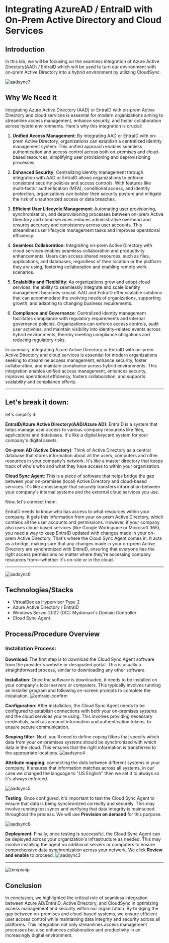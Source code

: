 # Integrating AzureAD / EntraID with On-Prem Active Directory and Cloud Services

## Introduction
In this lab, we will be focusing on the seamless integration of Azure Active Directory(AAD) / EntraID which will be used to turn our environment with on-prem Active Directory into a hybrid environment by utilizing CloudSync.


![aadsync7](https://github.com/rasheedjimoh/UbuntuAD/assets/157264080/0ad01670-1d08-497e-9eac-9e0db2040d34)


## Why We Need It

Integrating Azure Active Directory (AAD) or EntraID with on-prem Active Directory and cloud services is essential for modern organizations aiming to streamline access management, enhance security, and foster collaboration across hybrid environments. Here's why this integration is crucial:

1. **Unified Access Management**: By integrating AAD or EntraID with on-prem Active Directory, organizations can establish a centralized identity management system. This unified approach enables seamless authentication and access control across both on-premises and cloud-based resources, simplifying user provisioning and deprovisioning processes.

2. **Enhanced Security**: Centralizing identity management through integration with AAD or EntraID allows organizations to enforce consistent security policies and access controls. With features like multi-factor authentication (MFA), conditional access, and identity protection, organizations can bolster their security posture and mitigate the risk of unauthorized access or data breaches.

3. **Efficient User Lifecycle Management**: Automating user provisioning, synchronization, and deprovisioning processes between on-prem Active Directory and cloud services reduces administrative overhead and ensures accuracy and consistency across user accounts. This streamlines user lifecycle management tasks and improves operational efficiency.

4. **Seamless Collaboration**: Integrating on-prem Active Directory with cloud services enables seamless collaboration and productivity enhancements. Users can access shared resources, such as files, applications, and databases, regardless of their location or the platform they are using, fostering collaboration and enabling remote work scenarios.

5. **Scalability and Flexibility**: As organizations grow and adopt cloud services, the ability to seamlessly integrate and scale identity management becomes crucial. AAD and EntraID offer scalable solutions that can accommodate the evolving needs of organizations, supporting growth, and adapting to changing business requirements.

6. **Compliance and Governance**: Centralized identity management facilitates compliance with regulatory requirements and internal governance policies. Organizations can enforce access controls, audit user activities, and maintain visibility into identity-related events across hybrid environments, thereby meeting compliance obligations and reducing regulatory risks.

In summary, integrating Azure Active Directory or EntraID with on-prem Active Directory and cloud services is essential for modern organizations seeking to streamline access management, enhance security, foster collaboration, and maintain compliance across hybrid environments. This integration enables unified access management, enhances security, improves operational efficiency, fosters collaboration, and supports scalability and compliance efforts.

---

 ## Let's break it down:

let's simplify it:

**EntraID/Azure Active Directory(AAD/Azure AD)**: EntraID is a system that helps manage user access to various company resources like files, applications and databases. It's like a digital keycard system for your company's digital assets.

**On-prem AD (Active Directory)**: Think of Active Directory as a central database that stores information about all the users, computers and other resources in your company's network. It's like a master directory that keeps track of who's who and what they have access to within your organization.

**Cloud Sync Agent**: This is a piece of software that helps bridge the gap between your on-premises (local) Active Directory and cloud-based services. It's like a messenger that securely transfers information between your company's internal systems and the external cloud services you use.

Now, let's connect them:

EntraID needs to know who has access to what resources within your company. It gets this information from your on-prem Active Directory, which contains all the user accounts and permissions. However, if your company also uses cloud-based services (like Google Workspace or Microsoft 365), you need a way to keep EntraID updated with changes made in your on-prem Active Directory. That's where the Cloud Sync Agent comes in. It acts as a bridge, making sure that any changes made in your on-prem Active Directory are synchronized with EntraID, ensuring that everyone has the right access permissions no matter where they're accessing company resources from—whether it's on-site or in the cloud.

--------

![aadsync6](https://github.com/rasheedjimoh/UbuntuAD/assets/157264080/ea5106cc-71d1-40de-837f-959f3ef52c79)



  
## Technologies/Stacks
- VirtualBox as Hypervisor Type 2
- Azure Active Directory / EntraID
- Windows Server 2022 (DC): Mydomain's Domain Controller
- Cloud Sync Agent



## Process/Procedure Overview

### Installation Process:

**Download**: The first step is to download the Cloud Sync Agent software from the provider's website or designated portal. This is usually a straightforward process, similar to downloading any other software.

**Installation**: Once the software is downloaded, it needs to be installed on your company's local servers or computers. This typically involves running an installer program and following on-screen prompts to complete the installation.
![entraid-confirm](https://github.com/rasheedjimoh/AAD-EntraID/assets/157264080/f2deab35-4a9f-4e84-a3ef-da9242b2ef66)


**Configuration**: After installation, the Cloud Sync Agent needs to be configured to establish connections with both your on-premises systems and the cloud services you're using. This involves providing necessary credentials, such as account information and authentication tokens, to ensure secure communication. 

**Scoping filter**: Next, you'll need to define coping filters that specify which data from your on-premises systems should be synchronized with which data in the cloud. This ensures that the right information is transferred to the appropriate locations.
![aadsync4](https://github.com/rasheedjimoh/AAD-EntraID/assets/157264080/de68c142-027c-4922-acaa-a0b2a1cb695c)

**Attribute mapping**: connecting the dots between different systems in your company. It ensures that information matches across all systems, in our case we changed the language to "US English" then we set it to always so it's always enforced.

![aadsync5](https://github.com/rasheedjimoh/AAD-EntraID/assets/157264080/50072c55-4819-4bc3-8486-7b214a80be5c)


**Testing**: Once configured, it's important to test the Cloud Sync Agent to ensure that data is being synchronized correctly and securely. This may involve running test syncs and verifying that data integrity is maintained throughout the process. We will use **Provision on demand** for this purpose.

![aadsync8](https://github.com/rasheedjimoh/AAD-EntraID/assets/157264080/3b18cc0e-7204-443d-9ea6-7d4ceda6c067)


**Deployment**: Finally, once testing is successful, the Cloud Sync Agent can be deployed across your organization's infrastructure as needed. This may involve installing the agent on additional servers or computers to ensure comprehensive data synchronization across your network. We click **Review and enable** to proceed.
![aadsync3](https://github.com/rasheedjimoh/AAD-EntraID/assets/157264080/db612daf-612b-4904-ad0c-d658022c9076)

----

![tempsnip](https://github.com/rasheedjimoh/AAD-EntraID/assets/157264080/3c2390bd-b937-49b2-8474-a9046d90b956)


## Conclusion
In conclusion, we highlighted the critical role of seamless integration between Azure AD/EntraID, Active Directory, and CloudSync in optimizing access management and security within our organization. By bridging the gap between on-premises and cloud-based systems, we ensure efficient user access control while maintaining data integrity and security across all platforms. This integration not only streamlines access management processes but also enhances collaboration and productivity in an increasingly digital environment.

